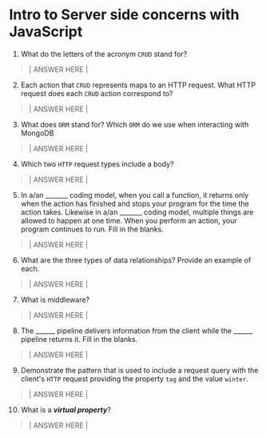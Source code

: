 # Intro to Server side concerns with JavaScript
01. What do the letters of the acronym `CRUD` stand for?

> | ANSWER HERE |

02. Each action that `CRUD` represents maps to an HTTP request. What HTTP request does each `CRUD` action correspond to?

> | ANSWER HERE |

03. What does `ORM` stand for? Which `ORM` do we use when interacting with MongoDB

> | ANSWER HERE |

04. Which two `HTTP` request types include a body?

> | ANSWER HERE |

05. In a/an _______ coding model, when you call a function, it returns only when the action has finished and stops your program for the time the action takes. Likewise in a/an _______ coding model, multiple things are allowed to happen at one time. When you perform an action, your program continues to run.  Fill in the blanks.

> | ANSWER HERE |

06. What are the three types of data relationships? Provide an example of each.

> | ANSWER HERE |

07. What is middleware?

> | ANSWER HERE |

08. The ______ pipeline delivers information from the client while the ______ pipeline returns it. Fill in the blanks. 

> | ANSWER HERE |

09. Demonstrate the pattern that is used to include a request query with the client's `HTTP` request providing the property `tag` and the value `winter`.

> | ANSWER HERE |

10. What is a ***virtual property***?

> | ANSWER HERE |
